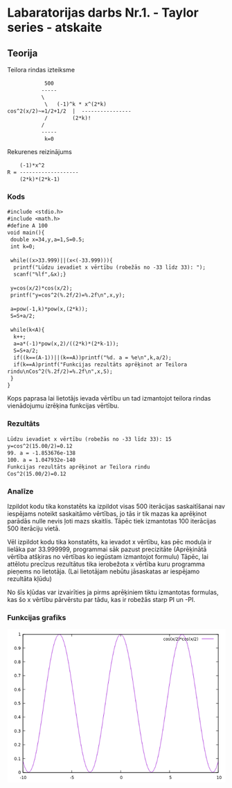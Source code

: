 <!-- https://help.github.com/en/github/writing-on-github/basic-writing-and-formatting-syntax -->
# Labaratorijas darbs Nr.1. - Taylor series - atskaite

## Teorija
Teilora rindas izteiksme

			    500
			   -----
			   \
			    \	(-1)^k * x^(2*k)
	cos^2(x/2)~=1/2+1/2  |	----------------
			    /	     (2*k)!
			   /
			   -----
			    k=0

Rekurenes reizinājums 

		(-1)*x^2
	R = -------------------
		(2*k)*(2*k-1)

### Kods
	#include <stdio.h>
	#include <math.h>
	#define A 100
	void main(){
 	 double x=34,y,a=1,S=0.5;
 	 int k=0;
	 
	 while((x>33.999)||(x<(-33.999))){
	  printf("Lūdzu ievadiet x vērtību (robežās no -33 līdz 33): ");
	  scanf("%lf",&x);}
	
 	 y=cos(x/2)*cos(x/2);
	 printf("y=cos^2(%.2f/2)=%.2f\n",x,y);
	 
	 a=pow(-1,k)*pow(x,(2*k));
	 S=S+a/2;

 	 while(k<A){
  	  k++;
 	  a=a*(-1)*pow(x,2)/((2*k)*(2*k-1));
 	  S=S+a/2;
 	  if((k==(A-1))||(k==A))printf("%d. a = %e\n",k,a/2);
	  if(k==A)printf("Funkcijas rezultāts aprēķinot ar Teilora rindu\nCos^2(%.2f/2)=%.2f\n",x,S);
 	 }
	}

Kops paprasa lai lietotājs ievada vērtību un tad izmantojot teilora rindas vienādojumu izrēķina funkcijas vērtību.
### Rezultāts
	Lūdzu ievadiet x vērtību (robežās no -33 līdz 33): 15
	y=cos^2(15.00/2)=0.12
	99. a = -1.853676e-138
	100. a = 1.047932e-140
	Funkcijas rezultāts aprēķinot ar Teilora rindu
	Cos^2(15.00/2)=0.12

### Analīze
Izpildot kodu tika konstatēts ka izpildot visas 500 iterācijas saskaitīšanai nav iespējams noteikt saskaitāmo vērtības, jo tās ir tik mazas ka aprēķinot parādās nulle nevis ļoti mazs skaitlis.
Tāpēc tiek izmantotas 100 iterācijas 500 iterāciju vietā.

Vēl izpildot kodu tika konstatēts, ka ievadot x vērtību, kas pēc moduļa ir lielāka par 33.999999, programmai sāk pazust precizitāte (Aprēķinātā vērtība atšķiras no vērtības ko iegūstam izmantojot formulu)
Tāpēc, lai attēlotu precīzus rezultātus tika ierobežota x vērtība kuru programma pieņems no lietotāja. (Lai lietotājam nebūtu jāsaskatas ar iespējamo rezultāta kļūdu)

No šīs kļūdas var izvairīties ja pirms aprēķiniem tiktu izmantotas formulas, kas šo x vērtību pārvērstu par tādu, kas ir robežās starp PI un -PI.

### Funkcijas grafiks
![Cos(x/2) * Cos(x/2)](https://raw.githubusercontent.com/sandemlis/RTR105/master/darbi/LabD1/Gnuplot.png)

